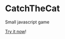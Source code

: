CatchTheCat
===========

Small javascript game

[Try it now](http://htmlpreview.github.io/?https://github.com/Mrez95/CatchTheCat/blob/master/public_html/index.html)!
